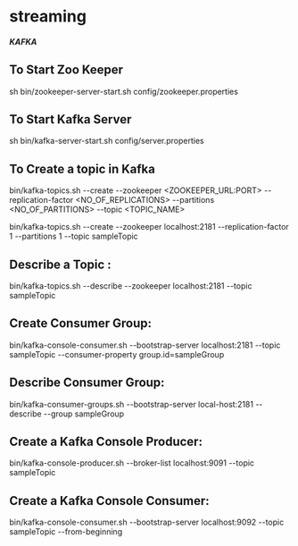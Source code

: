 # streaming

  
##### KAFKA ########

To Start Zoo Keeper
-------------------
sh bin/zookeeper-server-start.sh config/zookeeper.properties


To Start Kafka Server
---------------------
sh bin/kafka-server-start.sh config/server.properties


To Create a topic in Kafka
--------------------------
bin/kafka-topics.sh --create --zookeeper <ZOOKEEPER_URL:PORT> --replication-factor <NO_OF_REPLICATIONS> --partitions <NO_OF_PARTITIONS> --topic <TOPIC_NAME>

bin/kafka-topics.sh --create --zookeeper localhost:2181 --replication-factor 1 --partitions 1 --topic sampleTopic


Describe a Topic :
------------------
bin/kafka-topics.sh --describe --zookeeper localhost:2181 --topic sampleTopic


Create Consumer Group:
----------------------
bin/kafka-console-consumer.sh --bootstrap-server localhost:2181 --topic sampleTopic --consumer-property group.id=sampleGroup


Describe Consumer Group:	
------------------------
bin/kafka-consumer-groups.sh --bootstrap-server local-host:2181 --describe --group sampleGroup


Create a Kafka Console Producer:
--------------------------------
bin/kafka-console-producer.sh --broker-list localhost:9091 --topic sampleTopic


Create a Kafka Console Consumer:
--------------------------------
bin/kafka-console-consumer.sh --bootstrap-server localhost:9092 --topic sampleTopic --from-beginning



